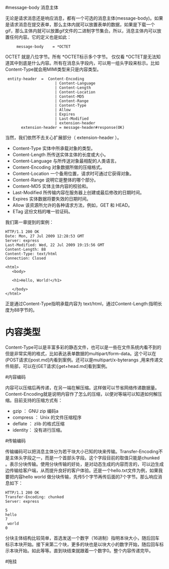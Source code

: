 #message-body 消息主体

无论是请求消息还是响应消息，都有一个可选的消息主体(message-body)。如果是请求消息在提交表单，那么主体内就可以放置表单的数据，如果是下载一个gif，那么主体内就可以放置gif文件的二进制字节集合。所以，消息主体内可以放置任何内容。它的定义也是如此：
```
     message-body    = *OCTET
```
OCTET 就是八位字节。所有 *OCTET标示多个字节。
仅仅看 *OCTET是无法知道其中到底是什么内容。所有在消息头字段内，可以用一组头字段来标示。比如Content-Type就会用MIMI类型来只是内容类型。
```
 entity-header  =  Content-Encoding        
                      | Content-Language   
                      | Content-Length         
                      | Content-Location       
                      | Content-MD5           
                      | Content-Range           
                      | Content-Type    
                      | Allow        
                      | Expires                 
                      | Last-Modified        
                      | extension-header
       extension-header = message-header#response(OK)     
```
当然，我们依然不去关心扩展部分（ extension-header ）。

- Content-Type 实体中所承载对象的类型。
- Content-Length 所传送实体主体的长度或大小。
- Content-Language 与所传送对象最相配的人类语言。
- Content-Encoding 对象数据所做的压缩格式。
- Content-Location 一个备用位置，请求时可通过它获得对象。
- Content-Range 说明它是整体的哪个部分。
- Content-MD5 实体主体内容的校验和。
- Last-Modified 所传输内容在服务器上创建或最后修改的日期时间。
- Expires 实体数据将要失效的日期时间。
- Allow 该资源所允许的各种请求方法，例如，GET 和 HEAD。
- ETag 这份文档的唯一验证码。

我们第一章提到的案例：

```
HTTP/1.1 200 OK
Date: Mon, 27 Jul 2009 12:28:53 GMT
Server: express
Last-Modified: Wed, 22 Jul 2009 19:15:56 GMT
Content-Length: 88
Content-Type: text/html
Connection: Closed

<html>
   <body>

   <h1>Hello, World!</h1>

   </body>
</html>
```
正是通过Content-Type指明承载内容为 text/html，通过Content-Length:指明长度为88字节的。
# 内容类型 
Content-Type可以是丰富多彩的静态文件，也可以是一些在文件系统内看不到的但是非常实用的格式，比如表达表单数据的multipart/form-data。这个可以在(POST请求)[post.md]内看到案例。还可以是multipart/x-byterangs ,用来传递文件局部，可以在(GET请求)[get+head.md]看到案例。

#内容编码

内容可以压缩后再传递，在另一端在解压缩。这样做可以节省网络传递数据量。Content-Encoding就是说明内容作了怎么的压缩，以便对等端可以知道如何解压缩。目前支持的压缩方式有：

- gzip  ：     GNU zip 编码a
- compress  ： Unix 的文件压缩程序
- deflate ：   zlib 的格式压缩
- identity：     没有进行压缩。

#传输编码

传输编码可以把消息主体分为若干块大小已知的块来传输。Transfer-Encoding不是主体头字段之一，而是一个首部头字段。这个字段目前的取值只能是chunked 。表示分块传输。使用分块传输的好处，是对动态生成的内容而言的，可以边生成边传输给客户端，从而提升良好的客户体验。还是一个hello.txt文件为例，如果我要把内容hello world 做分块传输，先传5个字节再传后面的7个字节。那么响应消息如下：
```
HTTP/1.1 200 OK
Transfer-Encoding: chunked
Server: express

5
hello
7
 world
0
```
分块主体结构比较简单，首选发送一个数字（16进制）指明本块大小，随后回车标示本块开始。接下来第二个块，更多的块也是以块大小的数字开始，随后回车标示本块开始。如此等等。直到块结束就跟着一个数字0。整个内容传递完毕。

#拖挂




